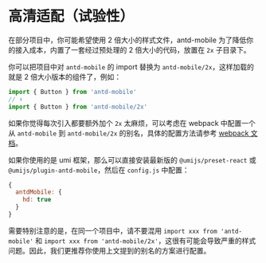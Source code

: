 # 高清适配（试验性）

在部分项目中，你可能希望使用 2 倍大小的样式文件，antd-mobile 为了降低你的接入成本，内置了一套经过预处理的 2 倍大小的代码，放置在 `2x` 子目录下。

你可以把项目中对 `antd-mobile` 的 import 替换为 `antd-mobile/2x`，这样加载的就是 2 倍大小版本的组件了，例如：

```js
import { Button } from 'antd-mobile'
// ⬇️
import { Button } from 'antd-mobile/2x'
```

如果你觉得每次引入都要额外加个 `2x` 太麻烦，可以考虑在 webpack 中配置一个从 `antd-mobile` 到 `antd-mobile/2x` 的别名，具体的配置方法请参考 [webpack 文档](https://webpack.js.org/configuration/resolve/#resolvealias)。

如果你使用的是 umi 框架，那么可以直接安装最新版的 `@umijs/preset-react` 或 `@umijs/plugin-antd-mobile`，然后在 `config.js` 中配置：

```js
{
  antdMobile: {
    hd: true
  }
}
```

需要特别注意的是，在同一个项目中，请不要混用 `import xxx from 'antd-mobile'` 和 `import xxx from 'antd-mobile/2x'`，这很有可能会导致严重的样式问题。因此，我们更推荐你使用上文提到的别名的方案进行配置。
